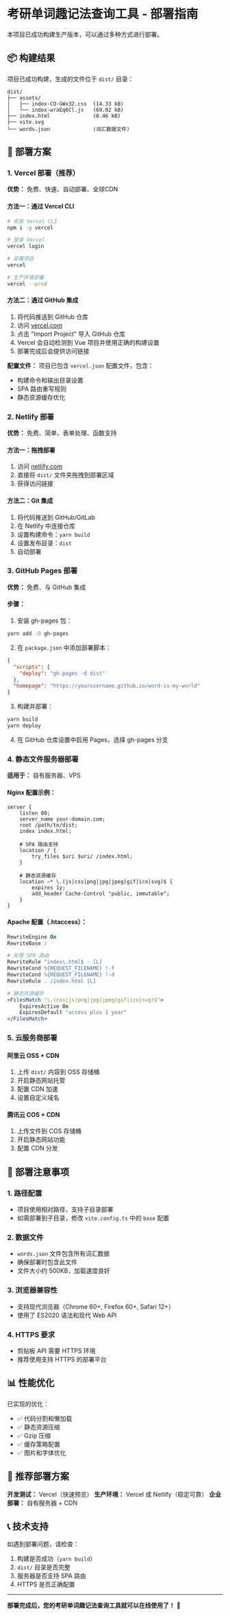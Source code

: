 # 考研单词趣记法查询工具 - 部署指南

本项目已成功构建生产版本，可以通过多种方式进行部署。

## 📦 构建结果

项目已成功构建，生成的文件位于 `dist/` 目录：

```
dist/
├── assets/
│   ├── index-CO-GWx32.css  (14.33 kB)
│   └── index-wraEq6Cl.js   (69.02 kB)
├── index.html              (0.46 kB)
├── vite.svg
└── words.json              (词汇数据文件)
```

## 🚀 部署方案

### 1. Vercel 部署（推荐）

**优势：** 免费、快速、自动部署、全球CDN

#### 方法一：通过 Vercel CLI
```bash
# 安装 Vercel CLI
npm i -g vercel

# 登录 Vercel
vercel login

# 部署项目
vercel

# 生产环境部署
vercel --prod
```

#### 方法二：通过 GitHub 集成
1. 将代码推送到 GitHub 仓库
2. 访问 [vercel.com](https://vercel.com)
3. 点击 "Import Project" 导入 GitHub 仓库
4. Vercel 会自动检测到 Vue 项目并使用正确的构建设置
5. 部署完成后会提供访问链接

**配置文件：** 项目已包含 `vercel.json` 配置文件，包含：
- 构建命令和输出目录设置
- SPA 路由重写规则
- 静态资源缓存优化

### 2. Netlify 部署

**优势：** 免费、简单、表单处理、函数支持

#### 方法一：拖拽部署
1. 访问 [netlify.com](https://netlify.com)
2. 直接将 `dist/` 文件夹拖拽到部署区域
3. 获得访问链接

#### 方法二：Git 集成
1. 将代码推送到 GitHub/GitLab
2. 在 Netlify 中连接仓库
3. 设置构建命令：`yarn build`
4. 设置发布目录：`dist`
5. 自动部署

### 3. GitHub Pages 部署

**优势：** 免费、与 GitHub 集成

#### 步骤：
1. 安装 gh-pages 包：
```bash
yarn add -D gh-pages
```

2. 在 `package.json` 中添加部署脚本：
```json
{
  "scripts": {
    "deploy": "gh-pages -d dist"
  },
  "homepage": "https://yourusername.github.io/word-is-my-world"
}
```

3. 构建并部署：
```bash
yarn build
yarn deploy
```

4. 在 GitHub 仓库设置中启用 Pages，选择 gh-pages 分支

### 4. 静态文件服务器部署

**适用于：** 自有服务器、VPS

#### Nginx 配置示例：
```nginx
server {
    listen 80;
    server_name your-domain.com;
    root /path/to/dist;
    index index.html;
    
    # SPA 路由支持
    location / {
        try_files $uri $uri/ /index.html;
    }
    
    # 静态资源缓存
    location ~* \.(js|css|png|jpg|jpeg|gif|ico|svg)$ {
        expires 1y;
        add_header Cache-Control "public, immutable";
    }
}
```

#### Apache 配置（.htaccess）：
```apache
RewriteEngine On
RewriteBase /

# 处理 SPA 路由
RewriteRule ^index\.html$ - [L]
RewriteCond %{REQUEST_FILENAME} !-f
RewriteCond %{REQUEST_FILENAME} !-d
RewriteRule . /index.html [L]

# 静态资源缓存
<FilesMatch "\.(css|js|png|jpg|jpeg|gif|ico|svg)$">
    ExpiresActive On
    ExpiresDefault "access plus 1 year"
</FilesMatch>
```

### 5. 云服务商部署

#### 阿里云 OSS + CDN
1. 上传 `dist/` 内容到 OSS 存储桶
2. 开启静态网站托管
3. 配置 CDN 加速
4. 设置自定义域名

#### 腾讯云 COS + CDN
1. 上传文件到 COS 存储桶
2. 开启静态网站功能
3. 配置 CDN 分发

## 🔧 部署注意事项

### 1. 路径配置
- 项目使用相对路径，支持子目录部署
- 如需部署到子目录，修改 `vite.config.ts` 中的 `base` 配置

### 2. 数据文件
- `words.json` 文件包含所有词汇数据
- 确保部署时包含此文件
- 文件大小约 500KB，加载速度良好

### 3. 浏览器兼容性
- 支持现代浏览器（Chrome 60+, Firefox 60+, Safari 12+）
- 使用了 ES2020 语法和现代 Web API

### 4. HTTPS 要求
- 剪贴板 API 需要 HTTPS 环境
- 推荐使用支持 HTTPS 的部署平台

## 📊 性能优化

已实现的优化：
- ✅ 代码分割和懒加载
- ✅ 静态资源压缩
- ✅ Gzip 压缩
- ✅ 缓存策略配置
- ✅ 图片和字体优化

## 🎯 推荐部署方案

**开发测试：** Vercel（快速预览）
**生产环境：** Vercel 或 Netlify（稳定可靠）
**企业部署：** 自有服务器 + CDN

## 📞 技术支持

如遇到部署问题，请检查：
1. 构建是否成功（`yarn build`）
2. `dist/` 目录是否完整
3. 服务器是否支持 SPA 路由
4. HTTPS 是否正确配置

---

**部署完成后，您的考研单词趣记法查询工具就可以在线使用了！** 🎉